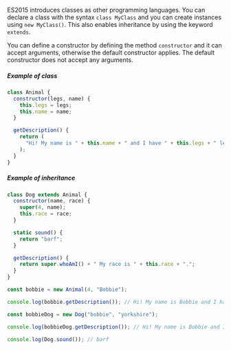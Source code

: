 ES2015 introduces classes as other programming languages. You can declare a class with the syntax `class MyClass` and you can create instances using `new MyClass()`. This also enables inheritance by using the keyword `extends`.

You can define a constructor by defining the method `constructor` and it can accept arguments, otherwise the default constructor applies. The default constructor does not accept any arguments.

##### Example of class

```javascript
class Animal {
  constructor(legs, name) {
    this.legs = legs;
    this.name = name;
  }

  getDescription() {
    return (
      "Hi! My name is " + this.name + " and I have " + this.legs + " legs."
    );
  }
}
```

##### Example of inheritance

```javascript
class Dog extends Animal {
  constructor(name, race) {
    super(4, name);
    this.race = race;
  }

  static sound() {
    return "barf";
  }

  getDescription() {
    return super.whoAmI() + " My race is " + this.race + ".";
  }
}

const bobbie = new Animal(4, "Bobbie");

console.log(bobbie.getDescription()); // Hi! My name is Bobbie and I have 4 legs.

const bobbieDog = new Dog("bobbie", "yorkshire");

console.log(bobbieDog.getDescription()); // Hi! My name is Bobbie and I have 4 legs. My race is yorkshire.

console.log(Dog.sound()); // barf
```

